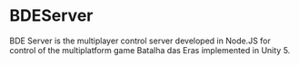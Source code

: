 # BDEServer

BDE Server is the multiplayer control server developed in Node.JS for control of the multiplatform game Batalha das Eras implemented in Unity 5.
